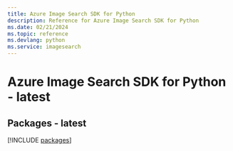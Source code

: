```yaml
---
title: Azure Image Search SDK for Python
description: Reference for Azure Image Search SDK for Python
ms.date: 02/21/2024
ms.topic: reference
ms.devlang: python
ms.service: imagesearch
---
```

# Azure Image Search SDK for Python - latest
## Packages - latest
[!INCLUDE [packages](image-search-index.md)]